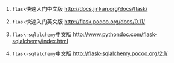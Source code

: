 1. `flask`快速入门中文版
   http://docs.jinkan.org/docs/flask/

2. `flask`快速入门英文版
   http://flask.pocoo.org/docs/0.11/

3. `flask-sqlalchemy`中文版
   http://www.pythondoc.com/flask-sqlalchemy/index.html

4. `flask-sqlalchemy`中文版
   http://flask-sqlalchemy.pocoo.org/2.1/

